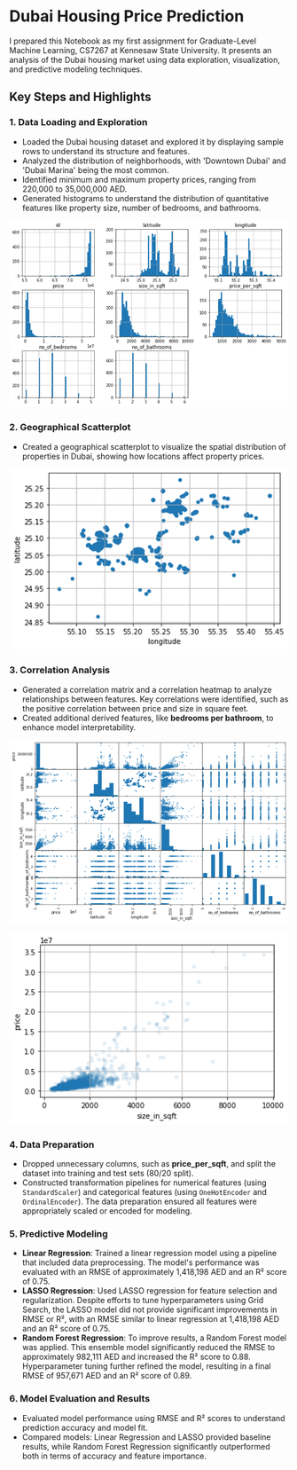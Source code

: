 # Dubai Housing Price Prediction

I prepared this Notebook as my first assignment for Graduate-Level Machine Learning, CS7267 at Kennesaw State University. It presents an analysis of the Dubai housing market using data exploration, visualization, and predictive modeling techniques.

## Key Steps and Highlights

### 1. Data Loading and Exploration
- Loaded the Dubai housing dataset and explored it by displaying sample rows to understand its structure and features.
- Analyzed the distribution of neighborhoods, with 'Downtown Dubai' and 'Dubai Marina' being the most common.
- Identified minimum and maximum property prices, ranging from 220,000 to 35,000,000 AED.
- Generated histograms to understand the distribution of quantitative features like property size, number of bedrooms, and bathrooms.

![Histograms](images/histograms.png)

### 2. Geographical Scatterplot
- Created a geographical scatterplot to visualize the spatial distribution of properties in Dubai, showing how locations affect property prices.

![Geographical Scatterplot](images/scatterplot.png)

### 3. Correlation Analysis
- Generated a correlation matrix and a correlation heatmap to analyze relationships between features. Key correlations were identified, such as the positive correlation between price and size in square feet.
- Created additional derived features, like **bedrooms per bathroom**, to enhance model interpretability.

![Correlation Matrix](images/correlation_matrix.png)

![Size in Sq/Ft and Total Price](images/size_in_sqft_price.png)

### 4. Data Preparation
- Dropped unnecessary columns, such as **price_per_sqft**, and split the dataset into training and test sets (80/20 split).
- Constructed transformation pipelines for numerical features (using `StandardScaler`) and categorical features (using `OneHotEncoder` and `OrdinalEncoder`). The data preparation ensured all features were appropriately scaled or encoded for modeling.

### 5. Predictive Modeling
- **Linear Regression**: Trained a linear regression model using a pipeline that included data preprocessing. The model's performance was evaluated with an RMSE of approximately 1,418,198 AED and an R² score of 0.75.
- **LASSO Regression**: Used LASSO regression for feature selection and regularization. Despite efforts to tune hyperparameters using Grid Search, the LASSO model did not provide significant improvements in RMSE or R², with an RMSE similar to linear regression at 1,418,198 AED and an R² score of 0.75.
- **Random Forest Regression**: To improve results, a Random Forest model was applied. This ensemble model significantly reduced the RMSE to approximately 982,111 AED and increased the R² score to 0.88. Hyperparameter tuning further refined the model, resulting in a final RMSE of 957,671 AED and an R² score of 0.89.

### 6. Model Evaluation and Results
- Evaluated model performance using RMSE and R² scores to understand prediction accuracy and model fit.
- Compared models: Linear Regression and LASSO provided baseline results, while Random Forest Regression significantly outperformed both in terms of accuracy and feature importance.

 
